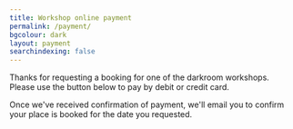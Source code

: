 ```yaml
---
title: Workshop online payment
permalink: /payment/
bgcolour: dark
layout: payment
searchindexing: false
---
```


Thanks for requesting a booking for one of the darkroom workshops. Please use the button below to pay by debit or credit card.

Once we've received confirmation of payment, we'll email you to confirm your place is booked for the date you requested.
